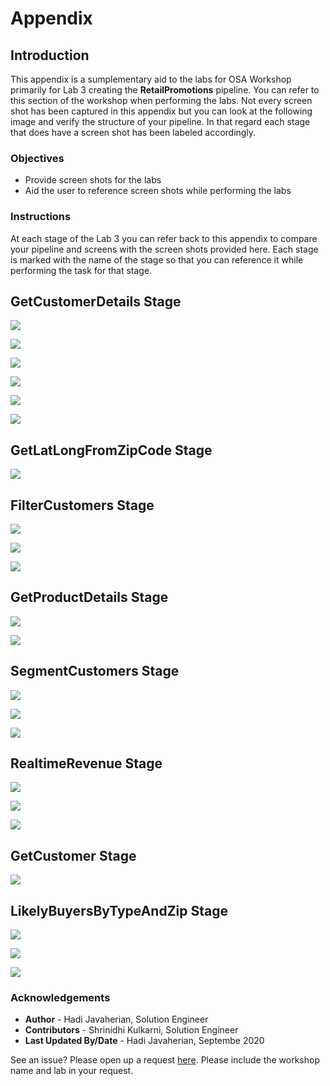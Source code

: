 
# Appendix

## Introduction
This appendix is a sumplementary aid to the labs for OSA Workshop primarily for Lab 3 creating the **RetailPromotions** pipeline.  You can refer to this section of the workshop when performing the labs.  Not every screen shot has been captured in this appendix but you can look at the following image and verify the structure of your pipeline.  In that regard each stage that does have a screen shot has been labeled accordingly.

### Objectives
- Provide screen shots for the labs
- Aid the user to reference screen shots while performing the labs

### Instructions
At each stage of the Lab 3 you can refer back to this appendix to compare your pipeline and screens with the screen shots provided here.  Each stage is marked with the name of the stage so that you can reference it while performing the task for that stage.


## GetCustomerDetails Stage
![](./images/orderStreamStage2.png)

![](./images/orderStreamStage3.png)

![](./images/getCustomerDetails2.png)

![](./images/getCustomerDetails3.png)

![](./images/getCustomerDetails4.png)

![](./images/getCustomerDetails5.png)


## GetLatLongFromZipCode Stage

![](./images/getLatLongFromZipCode.png)

## FilterCustomers Stage

![](./images/filterCustomers.png)

![](./images/geoFilterPattern.png)

![](./images/geoFilterVisual.png)

## GetProductDetails Stage

![](./images/getProductDetails.png)

![](./images/getProductDetails2.png)


## SegmentCustomers Stage

![](./images/discountOffered.png)

![](./images/newAddedFields.png)

![](./images/goldCustomers.png)


## RealtimeRevenue Stage


![](./images/revenuebycustomerSegment.png)

![](./images/rtRvenueSummaries.png)

![](./images/rtRvenueSummariesRename.png)


## GetCustomer Stage

![](./images/getCustomer.png)


## LikelyBuyersByTypeAndZip Stage

![](./images/likelyBuyersByTypeAndZip.png)

![](./images/likelyBuyersByTypeAndZipGroups.png)

![](./images/likelyBuyersByTypeAndZipVisual.png)



### Acknowledgements

* **Author** - Hadi Javaherian, Solution Engineer
* **Contributors** - Shrinidhi Kulkarni, Solution Engineer
* **Last Updated By/Date** - Hadi Javaherian, Septembe 2020

See an issue?  Please open up a request [here](https://github.com/oracle/learning-library/issues).   Please include the workshop name and lab in your request.
